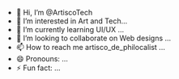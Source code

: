- 👋 Hi, I’m @ArtiscoTech
- 👀 I’m interested in Art and Tech...
- 🌱 I’m currently learning UI/UX ...
- 💞️ I’m looking to collaborate on Web designs ...
- 📫 How to reach me artisco_de_philocalist ...
- 😄 Pronouns: ...
- ⚡ Fun fact: ...

<!---
ArtiscoTech/ArtiscoTech is a ✨ special ✨ repository because its `README.md` (this file) appears on your GitHub profile.
You can click the Preview link to take a look at your changes.
--->
